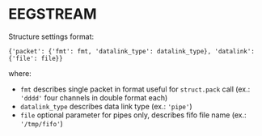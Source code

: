 # EEGSTREAM

Structure settings format:
```
{'packet': {'fmt': fmt, 'datalink_type': datalink_type}, 'datalink': {'file': file}}
```
where:
- `fmt` describes single packet in format useful for `struct.pack` call (ex.: `'dddd'` four channels in double format each)
- `datalink_type` describes data link type (ex.: `'pipe'`)
- `file` optional parameter for pipes only, describes fifo file name (ex.: `'/tmp/fifo'`)
